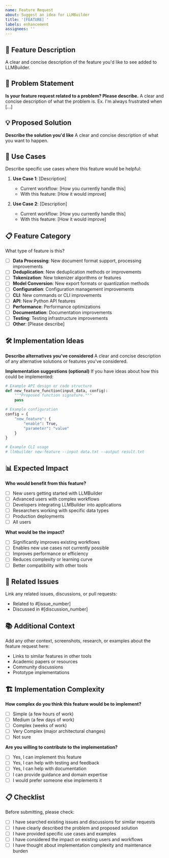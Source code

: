 ```yaml
---
name: Feature Request
about: Suggest an idea for LLMBuilder
title: '[FEATURE] '
labels: enhancement
assignees: ''
---
```


## 🚀 Feature Description

A clear and concise description of the feature you'd like to see added to LLMBuilder.

## 🎯 Problem Statement

**Is your feature request related to a problem? Please describe.**
A clear and concise description of what the problem is. Ex. I'm always frustrated when [...]

## 💡 Proposed Solution

**Describe the solution you'd like**
A clear and concise description of what you want to happen.

## 🔄 Use Cases

Describe specific use cases where this feature would be helpful:

1. **Use Case 1**: [Description]
   - Current workflow: [How you currently handle this]
   - With this feature: [How it would improve]

2. **Use Case 2**: [Description]
   - Current workflow: [How you currently handle this]
   - With this feature: [How it would improve]

## 📋 Feature Category

What type of feature is this?

- [ ] **Data Processing**: New document format support, processing improvements
- [ ] **Deduplication**: New deduplication methods or improvements
- [ ] **Tokenization**: New tokenizer algorithms or features
- [ ] **Model Conversion**: New export formats or quantization methods
- [ ] **Configuration**: Configuration management improvements
- [ ] **CLI**: New commands or CLI improvements
- [ ] **API**: New Python API features
- [ ] **Performance**: Performance optimizations
- [ ] **Documentation**: Documentation improvements
- [ ] **Testing**: Testing infrastructure improvements
- [ ] **Other**: [Please describe]

## 🛠️ Implementation Ideas

**Describe alternatives you've considered**
A clear and concise description of any alternative solutions or features you've considered.

**Implementation suggestions (optional)**
If you have ideas about how this could be implemented:

```python
# Example API design or code structure
def new_feature_function(input_data, config):
    """Proposed function signature."""
    pass

# Example configuration
config = {
    "new_feature": {
        "enable": True,
        "parameter": "value"
    }
}

# Example CLI usage
# llmbuilder new-feature --input data.txt --output result.txt
```

## 📊 Expected Impact

**Who would benefit from this feature?**

- [ ] New users getting started with LLMBuilder
- [ ] Advanced users with complex workflows
- [ ] Developers integrating LLMBuilder into applications
- [ ] Researchers working with specific data types
- [ ] Production deployments
- [ ] All users

**What would be the impact?**

- [ ] Significantly improves existing workflows
- [ ] Enables new use cases not currently possible
- [ ] Improves performance or efficiency
- [ ] Reduces complexity or learning curve
- [ ] Better compatibility with other tools

## 🔗 Related Issues

Link any related issues, discussions, or pull requests:

- Related to #[issue_number]
- Discussed in #[discussion_number]

## 📚 Additional Context

Add any other context, screenshots, research, or examples about the feature request here:

- Links to similar features in other tools
- Academic papers or resources
- Community discussions
- Prototype implementations

## 🏗️ Implementation Complexity

**How complex do you think this feature would be to implement?**

- [ ] Simple (a few hours of work)
- [ ] Medium (a few days of work)
- [ ] Complex (weeks of work)
- [ ] Very Complex (major architectural changes)
- [ ] Not sure

**Are you willing to contribute to the implementation?**

- [ ] Yes, I can implement this feature
- [ ] Yes, I can help with testing and feedback
- [ ] Yes, I can help with documentation
- [ ] I can provide guidance and domain expertise
- [ ] I would prefer someone else implements it

## 📋 Checklist

Before submitting, please check:

- [ ] I have searched existing issues and discussions for similar requests
- [ ] I have clearly described the problem and proposed solution
- [ ] I have provided specific use cases and examples
- [ ] I have considered the impact on existing users and workflows
- [ ] I have thought about implementation complexity and maintenance burden
